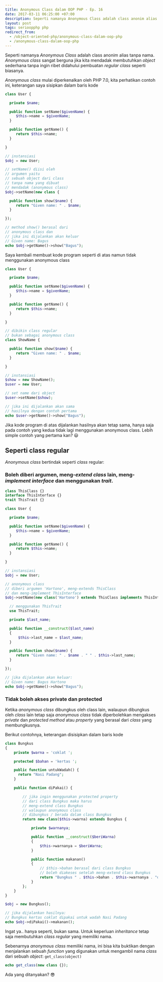 ```yaml
---
title: Anonymous Class dalam OOP PHP - Ep. 16
date: 2017-03-11 06:25:00 +07:00
description: Seperti namanya Anonymous Class adalah class anonim alias tanpa nama. Anonymous class sangat berguna jika kita mendadak membutuhkan object sederhana tanpa ingin ribet didahului pembuatan regular class seperti biasanya. Anonymous class mulai diperkenalkan oleh PHP 7.0, kita perhatikan contoh ini, keterangan saya sisipkan dalam baris kode
layout: post
tags: serioopphp php
redirect_from:
  - /object-oriented-php/anonymous-class-dalam-oop-php
  - /anonymous-class-dalam-oop-php
---
```


Seperti namanya _Anonymous Class_ adalah class anonim alias tanpa nama. _Anonymous class_ sangat berguna jika kita mendadak membutuhkan _object_ sederhana tanpa ingin ribet didahului pembuatan _regular class_ seperti biasanya.

_Anonymous class_ mulai diperkenalkan oleh PHP 7.0, kita perhatikan contoh ini, keterangan saya sisipkan dalam baris kode

```php
class User {

  private $name;

  public function setName($givenName) {
     $this->name = $givenName;
  }

  public function getName() {
     return $this->name;
  }

}

// instansiasi
$obj = new User;

// setName() diisi oleh
// argumen yaitu
// sebuah object dari class
// tanpa nama yang dibuat
// mendadak (anonymous class)
$obj->setName(new class {

  public function show($name) {
     return "Given name: " . $name;
  }

});

// method show() berasal dari
// anonymous class dan
// jika ini dijalankan akan keluar
// Given name: Bagus
echo $obj->getName()->show("Bagus");
```

Saya kembali membuat kode program seperti di atas namun tidak menggunakan anonymous class

```php
class User {

  private $name;

  public function setName($givenName) {
     $this->name = $givenName;
  }

  public function getName() {
     return $this->name;
  }

}

// dibikin class regular
// bukan sebagai anonymous class
class ShowName {

  public function show($name) {
     return "Given name: " . $name;
  }

}

// instansiasi
$show = new ShowName();
$user = new User;

// set name dari object
$user->setName($show);

// jika ini dijalankan akan sama
// hasilnya dengan contoh pertama
echo $user->getName()->show("Bagus");
```

Jika kode program di atas dijalankan hasilnya akan tetap sama, hanya saja pada contoh yang kedua tidak lagi menggunakan anonymous class. Lebih simple contoh yang pertama kan? 😃

## Seperti class regular
_Anonymous class_ bertindak seperti _class_ regular:
### Boleh diberi argumen, meng-*extend class* lain, meng-*implement interface* dan menggunakan _trait_.

```php
class ThisClass {}
interface ThisInterface {}
trait ThisTrait {}

class User {

  private $name;

  public function setName($givenName) {
     $this->name = $givenName;
  }

  public function getName() {
     return $this->name;
  }

}

// instansiasi
$obj = new User;

// anonymous class
// diberi argumen 'Hartono', meng-extends ThisClass
// dan meng-implement ThisInterface
$obj->setName(new class('Hartono') extends ThisClass implements ThisInterface {

  // menggunakan ThisTrait
  use ThisTrait;

  private $last_name;

  public function __construct($last_name)
  {
      $this->last_name = $last_name;
  }

  public function show($name) {
     return "Given name: " . $name . " " . $this->last_name;
  }

});

// jika dijalankan akan keluar:
// Given name: Bagus Hartono
echo $obj->getName()->show("Bagus");
```

### Tidak boleh akses private dan protected
Ketika _anonymous class_ dibungkus oleh class lain, walaupun dibungkus oleh _class_ lain tetap saja _anonymous class_ tidak diperbolehkan mengakses _private_ dan _protected method_ atau _property_ yang berasal dari _class_ yang membungkusnya.

Berikut contohnya, keterangan disisipkan dalam baris kode
```php
class Bungkus
{
    private $warna = 'coklat ';

    protected $bahan = 'kertas ';

    public function untukWadah() {
      return "Nasi Padang";
    }

    public function diPakai() {

        // jika ingin menggunakan protected property
        // dari class Bungkus maka harus
        // meng-extend class Bungkus
        // walaupun anonymous class
        // dibungkus / berada dalam class Bungkus
        return new class($this->warna) extends Bungkus {

            private $warnanya;

            public function __construct($beriWarna)
            {
                $this->warnanya = $beriWarna;
            }

            public function makanan()
            {
                // $this->bahan berasal dari class Bungkus
                // boleh diakeses setelah meng-extend class Bungkus
                return "Bungkus " . $this->bahan . $this->warnanya . "dipakai untuk wadah " . $this->untukWadah();
            }
        };
    }
}

$obj = new Bungkus();

// jika dijalankan hasilnya:
// Bungkus kertas coklat dipakai untuk wadah Nasi Padang
echo $obj->diPakai()->makanan();
```

Ingat ya.. hanya seperti, bukan sama. Untuk keperluan _inheritance_ tetap saja membutuhkan _class regular_ yang memiliki nama.

Sebenarnya _anonymous class_ memiliki nama, ini bisa kita buktikan dengan menjalankan sebuah _function_ yang digunakan untuk mengambil nama _class_ dari sebuah _object_: `get_class(object)`

```php
echo get_class(new class {});
```

Ada yang ditanyakan? 😎
